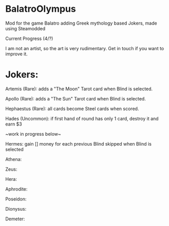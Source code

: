# BalatroOlympus
Mod for the game Balatro adding Greek mythology based Jokers, made using Steamodded

Current Progress (4/?)

I am not an artist, so the art is very rudimentary. Get in touch if you want to improve it.

# Jokers:
Artemis (Rare): adds a "The Moon" Tarot card when Blind is selected.

Apollo (Rare): adds a "The Sun" Tarot card when Blind is selected.

Hephaestus (Rare): all cards become Steel cards when scored.

Hades (Uncommon):  if first hand of round has only 1 card, destroy it and earn $3

~work in progress below~

Hermes: gain [] money for each previous Blind skipped when Blind is selected

Athena: 

Zeus:

Hera:

Aphrodite:

Poseidon:

Dionysus:

Demeter:
